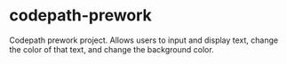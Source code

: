 # codepath-prework
Codepath prework project. Allows users to input and display text, change the color of that text, and change the background color.
